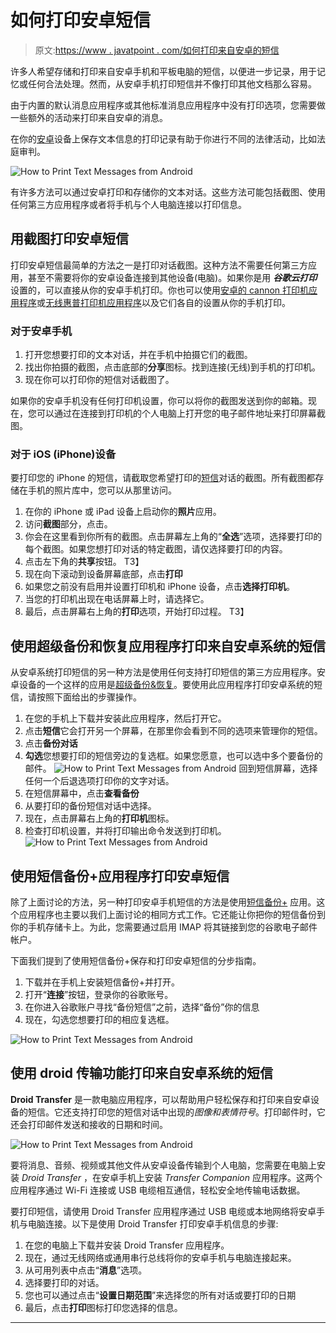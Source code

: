 # 如何打印安卓短信

> 原文:[https://www . javatpoint . com/如何打印来自安卓的短信](https://www.javatpoint.com/how-to-print-text-messages-from-android)

许多人希望存储和打印来自安卓手机和平板电脑的短信，以便进一步记录，用于记忆或任何合法处理。然而，从安卓手机打印短信并不像打印其他文档那么容易。

由于内置的默认消息应用程序或其他标准消息应用程序中没有打印选项，您需要做一些额外的活动来打印来自安卓的消息。

在你的[安卓](https://www.javatpoint.com/android-tutorial)设备上保存文本信息的打印记录有助于你进行不同的法律活动，比如法庭审判。

![How to Print Text Messages from Android](../Images/294b2a80a3180f483cac703121f64612.png)

有许多方法可以通过安卓打印和存储你的文本对话。这些方法可能包括截图、使用任何第三方应用程序或者将手机与个人电脑连接以打印信息。

## 用截图打印安卓短信

打印安卓短信最简单的方法之一是打印对话截图。这种方法不需要任何第三方应用，甚至不需要将你的安卓设备连接到其他设备(电脑)。如果你是用 ***谷歌云打印*** 设置的，可以直接从你的安卓手机打印。你也可以使用[安卓的 cannon 打印机应用程序](https://www.javatpoint.com/canon-printer-app-for-android)或[无线惠普打印机应用程序](https://www.javatpoint.com/wireless-hp-printer-app-for-android)以及它们各自的设置从你的手机打印。

### 对于安卓手机

1.  打开您想要打印的文本对话，并在手机中拍摄它们的截图。
2.  找出你拍摄的截图，点击底部的**分享**图标。找到连接(无线)到手机的打印机。
3.  现在你可以打印你的短信对话截图了。

如果你的安卓手机没有任何打印机设置，你可以将你的截图发送到你的邮箱。现在，您可以通过在连接到打印机的个人电脑上打开您的电子邮件地址来打印屏幕截图。

### 对于 iOS (iPhone)设备

要打印您的 iPhone 的短信，请截取您希望打印的[短信](https://www.javatpoint.com/how-to-send-sms-in-android)对话的截图。所有截图都存储在手机的照片库中，您可以从那里访问。

1.  在你的 iPhone 或 iPad 设备上启动你的**照片**应用。
2.  访问**截图**部分，点击。
3.  你会在这里看到你所有的截图。点击屏幕左上角的“**全选**”选项，选择要打印的每个截图。如果您想打印对话的特定截图，请仅选择要打印的内容。
4.  点击左下角的**共享**按钮。
    T3】
5.  现在向下滚动到设备屏幕底部，点击**打印**
6.  如果您之前没有启用并设置打印机和 iPhone 设备，点击**选择打印机**。
7.  当您的打印机出现在电话屏幕上时，请选择它。
8.  最后，点击屏幕右上角的**打印**选项，开始打印过程。
    T3】

## 使用超级备份和恢复应用程序打印来自安卓系统的短信

从安卓系统打印短信的另一种方法是使用任何支持打印短信的第三方应用程序。安卓设备的一个这样的应用是[超级备份&恢复](https://play.google.com/store/apps/details?id=com.idea.backup.smscontacts)。要使用此应用程序打印安卓系统的短信，请按照下面给出的步骤操作。

1.  在您的手机上下载并安装此应用程序，然后打开它。
2.  点击**短信**它会打开另一个屏幕，在那里你会看到不同的选项来管理你的短信。
3.  点击**备份对话**
4.  **勾选**您想要打印的短信旁边的复选框。如果您愿意，也可以选中多个要备份的邮件。
    ![How to Print Text Messages from Android](../Images/88c398fccf10c5aa0228a726845b42a5.png)
    回到短信屏幕，选择任何一个后退选项打印你的文字对话。
5.  在短信屏幕中，点击**查看备份**
6.  从要打印的备份短信对话中选择。
7.  现在，点击屏幕右上角的**打印机**图标。
8.  检查打印机设置，并将打印输出命令发送到打印机。
    ![How to Print Text Messages from Android](../Images/8b7f5db49f3f0ebc37735fe69fbdffca.png)

## 使用短信备份+应用程序打印安卓短信

除了上面讨论的方法，另一种打印安卓手机短信的方法是使用[短信备份+](https://play.google.com/store/apps/details?id=com.zegoggles.smssync&hl=en_US) 应用。这个应用程序也主要以我们上面讨论的相同方式工作。它还能让你把你的短信备份到你的手机存储卡上。为此，您需要通过启用 IMAP 将其链接到您的谷歌电子邮件帐户。

下面我们提到了使用短信备份+保存和打印安卓短信的分步指南。

1.  下载并在手机上安装短信备份+并打开。
2.  打开“**连接**”按钮，登录你的谷歌账号。
3.  在你进入谷歌账户寻找“备份短信”之前，选择“备份”你的信息
4.  现在，勾选您想要打印的相应复选框。

![How to Print Text Messages from Android](../Images/6996742a7e83f0d93b37c9829267461f.png)

## 使用 droid 传输功能打印来自安卓系统的短信

**Droid Transfer** 是一款电脑应用程序，可以帮助用户轻松保存和打印来自安卓设备的短信。它还支持打印您的短信对话中出现的*图像和表情符号*。打印邮件时，它还会打印邮件发送和接收的日期和时间。

![How to Print Text Messages from Android](../Images/32a24f76f6623339d52ffc629ff24fd6.png)

要将消息、音频、视频或其他文件从安卓设备传输到个人电脑，您需要在电脑上安装 *Droid Transfer* ，在安卓手机上安装 *Transfer Companion* 应用程序。这两个应用程序通过 Wi-Fi 连接或 USB 电缆相互通信，轻松安全地传输电话数据。

要打印短信，请使用 Droid Transfer 应用程序通过 USB 电缆或本地网络将安卓手机与电脑连接。以下是使用 Droid Transfer 打印安卓手机信息的步骤:

1.  在您的电脑上下载并安装 Droid Transfer 应用程序。
2.  现在，通过无线网络或通用串行总线将你的安卓手机与电脑连接起来。
3.  从可用列表中点击“**消息**”选项。
4.  选择要打印的对话。
5.  您也可以通过点击“**设置日期范围**”来选择您的所有对话或要打印的日期
6.  最后，点击**打印**图标打印您选择的信息。

* * *